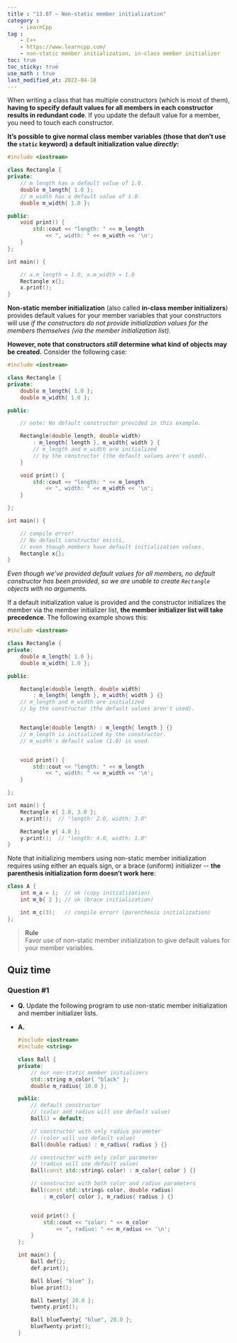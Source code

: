 ```yaml
---
title : "13.07 — Non-static member initialization"
category :
    - LearnCpp
tag : 
    - C++
    - https://www.learncpp.com/
    - non-static member initialization, in-class member initializer
toc: true  
toc_sticky: true 
use_math : true
last_modified_at: 2022-04-18
---
```




When writing a class that has multiple constructors (which is most of them), **having to specify default values for all members in each constructor results in redundant code**. If you update the default value for a member, you need to touch each constructor.

**It’s possible to give normal class member variables (those that don’t use the `static` keyword) a default initialization value *directly*:**

```c++
#include <iostream>

class Rectangle {
private:
    // m_length has a default value of 1.0.
    double m_length{ 1.0 };
    // m_width has a default value of 1.0.
    double m_width{ 1.0 };

public:
    void print() {
        std::cout << "length: " << m_length
            << ", width: " << m_width << '\n';
    }
};

int main() {

    // x.m_length = 1.0, x.m_width = 1.0
    Rectangle x{};
    x.print();
}
```

**Non-static member initialization** (also called **in-class member initializers**) provides default values for your member variables that your constructors will use *if the constructors do not provide initialization values for the members themselves (via the member initialization list)*.

**However, note that constructors *still* determine what kind of objects may be created.** Consider the following case:

```c++
#include <iostream>

class Rectangle {
private:
    double m_length{ 1.0 };
    double m_width{ 1.0 };

public:

    // note: No default constructor provided in this example.

    Rectangle(double length, double width)
        : m_length{ length }, m_width{ width } {
        // m_length and m_width are initialized
        // by the constructor (the default values aren't used).
    }

    void print() {
        std::cout << "length: " << m_length
            << ", width: " << m_width << '\n';
    }

};

int main() {

    // compile error!
    // No default constructor exists,
    // even though members have default initialization values.
    Rectangle x{};
}
```

*Even though we’ve provided default values for all members, no default constructor has been provided, so we are unable to create `Rectangle` objects with no arguments.*

If a default initialization value is provided and the constructor initializes the member via the member initializer list, **the member initializer list will take precedence**. The following example shows this:

```c++
#include <iostream>

class Rectangle {
private:
    double m_length{ 1.0 };
    double m_width{ 1.0 };

public:

    Rectangle(double length, double width)
        : m_length{ length }, m_width{ width } {}
    // m_length and m_width are initialized
    // by the constructor (the default values aren't used).


    Rectangle(double length) : m_length{ length } {}
    // m_length is initialized by the constructor.
    // m_width's default value (1.0) is used.


    void print() {
        std::cout << "length: " << m_length
            << ", width: " << m_width << '\n';
    }

};

int main() {
    Rectangle x{ 2.0, 3.0 };
    x.print();  // "length: 2.0, width: 3.0"

    Rectangle y{ 4.0 };
    y.print();  // "length: 4.0, width: 1.0"
}
```

Note that initializing members using non-static member initialization requires using either an equals sign, or a brace (uniform) initializer -- **the parenthesis initialization form doesn’t work here**:

```c++
class A {
    int m_a = 1;  // ok (copy initialization)
    int m_b{ 2 }; // ok (brace initialization)

    int m_c(3);   // compile error! (parenthesis initialization)
};
```

>**Rule**  
Favor use of non-static member initialization to give default values for your member variables.


## Quiz time


### Question #1

- **Q.** Update the following program to use non-static member initialization and member initializer lists.

- **A.**

    ```c++
    #include <iostream>
    #include <string>
    
    class Ball {
    private:
        // our non-static member initializers
        std::string m_color{ "black" };
        double m_radius{ 10.0 };

    public:
        // default constructor 
        // (color and radius will use default value)
        Ball() = default;

        // constructor with only radius parameter
        // (color will use default value)
        Ball(double radius) : m_radius{ radius } {}

        // constructor with only color parameter 
        // (radius will use default value)
        Ball(const std::string& color) : m_color{ color } {}

        // constructor with both color and radius parameters
        Ball(const std::string& color, double radius)
            : m_color{ color }, m_radius{ radius } {}


        void print() {
            std::cout << "color: " << m_color
                << ", radius: " << m_radius << '\n';
        }
    };

    int main() {
        Ball def{};
        def.print();

        Ball blue{ "blue" };
        blue.print();

        Ball twenty{ 20.0 };
        twenty.print();

        Ball blueTwenty{ "blue", 20.0 };
        blueTwenty.print();
    }
    ```